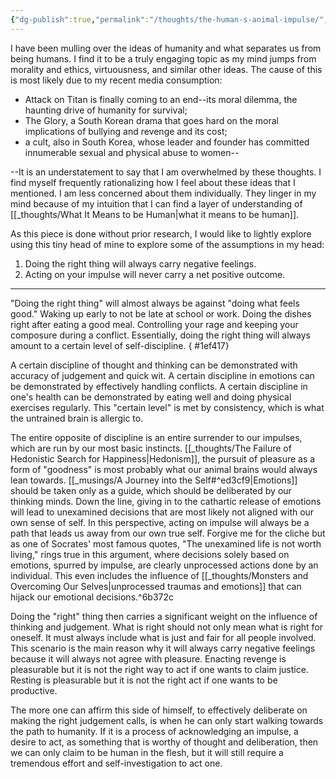 ```yaml
---
{"dg-publish":true,"permalink":"/thoughts/the-human-s-animal-impulse/","tags":["thoughts","life"],"noteIcon":""}
---
```



I have been mulling over the ideas of humanity and what separates us from being humans. I find it to be a truly engaging topic as my mind jumps from morality and ethics, virtuousness, and similar other ideas. The cause of this is most likely due to my recent media consumption: 

- Attack on Titan is finally coming to an end--its moral dilemma, the haunting drive of humanity for survival; 
- The Glory, a South Korean drama that goes hard on the moral implications of bullying and revenge and its cost; 
- a cult, also in South Korea, whose leader and founder has committed innumerable sexual and physical abuse to women--

--It is an understatement to say that I am overwhelmed by these thoughts. I find myself frequently rationalizing how I feel about these ideas that I mentioned. I am less concerned about them individually. They linger in my mind because of my intuition that I can find a layer of understanding of [[_thoughts/What It Means to be Human\|what it means to be human]].

As this piece is done without prior research, I would like to lightly explore using this tiny head of mine to explore some of the assumptions in my head:

1. Doing the right thing will always carry negative feelings.
2. Acting on your impulse will never carry a net positive outcome.

---
"Doing the right thing" will almost always be against "doing what feels good." Waking up early to not be late at school or work. Doing the dishes right after eating a good meal. Controlling your rage and keeping your composure during a conflict. Essentially, doing the right thing will always amount to a certain level of self-discipline. 
{ #1ef417}


A certain discipline of thought and thinking can be demonstrated with accuracy of judgement and quick wit. A certain discipline in emotions can be demonstrated by effectively handling conflicts. A certain discipline in one's health can be demonstrated by eating well and doing physical exercises regularly. This "certain level" is met by consistency, which is what the untrained brain is allergic to.

The entire opposite of discipline is an entire surrender to our impulses, which are run by our most basic instincts. [[_thoughts/The Failure of Hedonistic Search for Happiness\|Hedonism]], the pursuit of pleasure as a form of "goodness" is most probably what our animal brains would always lean towards. [[_musings/A Journey into the Self#^ed3cf9\|Emotions]] should be taken only as a guide, which should be deliberated by our thinking minds. Down the line, giving in to the cathartic release of emotions will lead to unexamined decisions that are most likely not aligned with our own sense of self. In this perspective, acting on impulse will always be a path that leads us away from our own true self. Forgive me for the cliche but as one of Socrates' most famous quotes, "The unexamined life is not worth living," rings true in this argument, where decisions solely based on emotions, spurred by impulse, are clearly unprocessed actions done by an individual. This even includes the influence of [[_thoughts/Monsters and Overcoming Our Selves\|unprocessed traumas and emotions]] that can hijack our emotional decisions.^6b372c

Doing the "right" thing then carries a significant weight on the influence of thinking and judgement. What is right should not only mean what is right for oneself. It must always include what is just and fair for all people involved. This scenario is the main reason why it will always carry negative feelings because it will always not agree with pleasure. Enacting revenge is pleasurable but it is not the right way to act if one wants to claim justice. Resting is pleasurable but it is not the right act if one wants to be productive. 

The more one can affirm this side of himself, to effectively deliberate on making the right judgement calls, is when he can only start walking towards the path to humanity. If it is a process of acknowledging an impulse, a desire to act, as something that is worthy of thought and deliberation, then we can only claim to be human in the flesh, but it will still require a tremendous effort and self-investigation to act one.